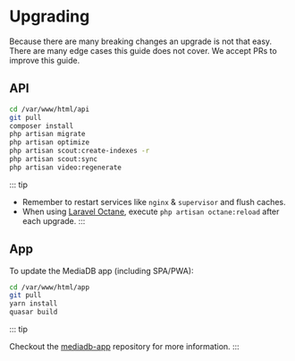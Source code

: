# Upgrading

Because there are many breaking changes an upgrade is not that easy. There are many edge cases this guide does not cover. We accept PRs to improve this guide.

## API

```bash
cd /var/www/html/api
git pull
composer install
php artisan migrate
php artisan optimize
php artisan scout:create-indexes -r
php artisan scout:sync
php artisan video:regenerate
```

::: tip

- Remember to restart services like `nginx` & `supervisor` and flush caches.
- When using [Laravel Octane](https://laravel.com/docs/8.x/octane), execute `php artisan octane:reload` after each upgrade.
  :::

## App

To update the MediaDB app (including SPA/PWA):

```bash
cd /var/www/html/app
git pull
yarn install
quasar build
```

::: tip

Checkout the [mediadb-app](https://github.com/francoism90/mediadb-app) repository for more information.
:::
